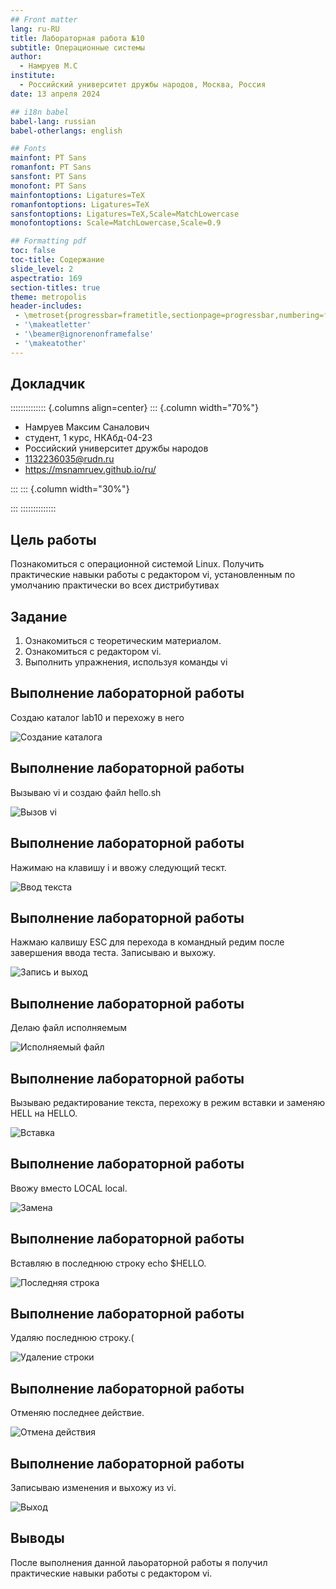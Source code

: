 ```yaml
---
## Front matter
lang: ru-RU
title: Лабораторная работа №10
subtitle: Операционные системы
author:
  - Намруев М.С
institute:
  - Российский университет дружбы народов, Москва, Россия
date: 13 апреля 2024

## i18n babel
babel-lang: russian
babel-otherlangs: english

## Fonts
mainfont: PT Sans
romanfont: PT Sans
sansfont: PT Sans
monofont: PT Sans
mainfontoptions: Ligatures=TeX
romanfontoptions: Ligatures=TeX
sansfontoptions: Ligatures=TeX,Scale=MatchLowercase
monofontoptions: Scale=MatchLowercase,Scale=0.9

## Formatting pdf
toc: false
toc-title: Содержание
slide_level: 2
aspectratio: 169
section-titles: true
theme: metropolis
header-includes:
 - \metroset{progressbar=frametitle,sectionpage=progressbar,numbering=fraction}
 - '\makeatletter'
 - '\beamer@ignorenonframefalse'
 - '\makeatother'
---
```



## Докладчик

:::::::::::::: {.columns align=center}
::: {.column width="70%"}

  * Намруев Максим Саналович
  * студент, 1 курс, НКАбд-04-23
  * Российский университет дружбы народов
  * [1132236035@rudn.ru](mailto:1132236035@rudn.ru)
  * <https://msnamruev.github.io/ru/>

:::
::: {.column width="30%"}


:::
::::::::::::::

## Цель работы

Познакомиться с операционной системой Linux. Получить практические навыки работы с редактором vi, установленным по умолчанию практически во всех дистрибутивах

## Задание

1. Ознакомиться с теоретическим материалом.
2. Ознакомиться с редактором vi.
3. Выполнить упражнения, используя команды vi


## Выполнение лабораторной работы

Создаю каталог lab10 и перехожу в него

![Создание каталога](image/1.png)

## Выполнение лабораторной работы

Вызываю vi и создаю файл hello.sh 

![Вызов vi](image/2.png)

## Выполнение лабораторной работы

Нажимаю на клавишу i и ввожу следующий тескт.

![Ввод текста](image/3.png)

## Выполнение лабораторной работы

Нажмаю калвишу ESC для перехода в командный редим после завершения ввода теста. Записываю и выхожу.

![Запись и выход](image/4.png)

## Выполнение лабораторной работы

Делаю файл исполняемым

![Исполняемый файл](image/5.png)

## Выполнение лабораторной работы

Вызываю редактирование текста, перехожу в режим вставки и заменяю HELL на HELLO.

![Вставка](image/6.png)

## Выполнение лабораторной работы

Ввожу вместо LOCAL local.

![Замена](image/8.png)

## Выполнение лабораторной работы

Вставляю в последнюю строку echo $HELLO.

![Последняя строка](image/9.png)

## Выполнение лабораторной работы

Удаляю последнюю строку.(

![Удаление строки](image/10.png)

## Выполнение лабораторной работы

Отменяю последнее действие.

![Отмена действия](image/11.png)

## Выполнение лабораторной работы

Записываю изменения и выхожу из vi.

![Выход](image/12.png)


## Выводы

После выполнения данной лаьораторной работы я получил практические навыки работы с редактором vi.

